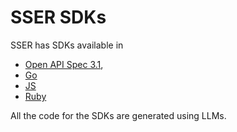 # SSER SDKs

SSER has SDKs available in

- [Open API Spec 3.1](./openspec3.1),
- [Go](./ssergo)
- [JS](./sserjs)
- [Ruby](./sserrb)

All the code for the SDKs are generated using LLMs.
